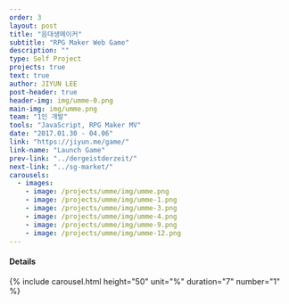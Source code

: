 ```yaml
---
order: 3
layout: post
title: "음대생메이커"
subtitle: "RPG Maker Web Game"
description: ""
type: Self Project
projects: true
text: true
author: JIYUN LEE
post-header: true
header-img: img/umme-0.png
main-img: img/umme.png
team: "1인 개발"
tools: "JavaScript, RPG Maker MV"
date: "2017.01.30 - 04.06"
link: "https://jiyun.me/game/"
link-name: "Launch Game"
prev-link: "../dergeistderzeit/"
next-link: "../sg-market/"
carousels:
  - images: 
    - image: /projects/umme/img/umme.png
    - image: /projects/umme/img/umme-1.png
    - image: /projects/umme/img/umme-3.png
    - image: /projects/umme/img/umme-4.png
    - image: /projects/umme/img/umme-9.png
    - image: /projects/umme/img/umme-12.png
---
```


#### Details

{% include carousel.html height="50" unit="%" duration="7" number="1" %}